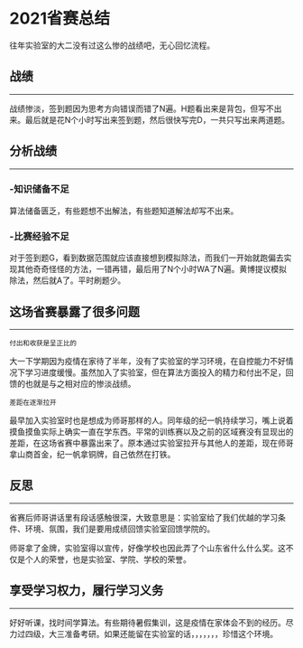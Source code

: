 # 2021省赛总结
往年实验室的大二没有过这么惨的战绩吧，无心回忆流程。

## 战绩
---
战绩惨淡，签到题因为思考方向错误而错了N遍。H题看出来是背包，但写不出来。最后就是花N个小时写出来签到题，然后很快写完D，一共只写出来两道题。

## 分析战绩
---
### -知识储备不足
算法储备匮乏，有些题想不出解法，有些题知道解法却写不出来。
### -比赛经验不足
对于签到题G，看到数据范围就应该直接想到模拟除法，而我们一开始就跑偏去实现其他奇奇怪怪的方法，一错再错，最后用了N个小时WA了N遍。黄博提议模拟除法，然后就A了。平时刷题少。

## 这场省赛暴露了很多问题
---
    付出和收获是呈正比的
大一下学期因为疫情在家待了半年，没有了实验室的学习环境，在自控能力不好情况下学习进度缓慢。虽然加入了实验室，但在算法方面投入的精力和付出不足，回馈的也就是与之相对应的惨淡战绩。

    差距在逐渐拉开
最早加入实验室时也是想成为师哥那样的人。同年级的纪一帆持续学习，嘴上说着摸鱼摸鱼实际上确实一直在学东西。平常的训练赛以及之前的区域赛没有显现出的差距，在这场省赛中暴露出来了。原本通过实验室拉开与其他人的差距，现在师哥拿山商首金，纪一帆拿铜牌，自己依然在打铁。

## 反思
---
省赛后师哥讲话里有段话感触很深，大致意思是：实验室给了我们优越的学习条件、环境、氛围，我们是要用成绩回馈实验室回馈学院的。

师哥拿了金牌，实验室得以宣传，好像学校也因此弄了个山东省什么什么奖。这不仅是个人的荣誉，也是实验室、学院、学校的荣誉。

## 享受学习权力，履行学习义务
---
好好听课，找时间学算法。有些期待暑假集训，这是疫情在家体会不到的经历。尽力过四级，大三准备考研。如果还能留在实验室的话，，，，，，，珍惜这个环境。